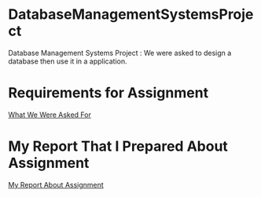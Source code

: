 # DatabaseManagementSystemsProject
Database Management Systems Project : We were asked to design a database then use it in a application. 

# Requirements for Assignment
[What We Were Asked For](Documents/Projev1.pdf)

# My Report That I Prepared About Assignment
[My Report About Assignment](Documents/Rapor/sGithub.pdf)
